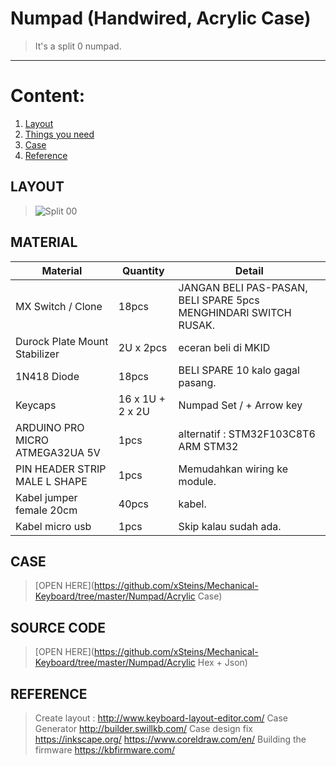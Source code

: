 
# Numpad (Handwired, Acrylic Case)

>It's a split 0 numpad.

---
# Content:

1. [Layout ](#layout)
2. [Things you need](#MATERIAL)
3. [Case ](#CASE)
4. [Reference](#REFERENCE)

## LAYOUT

>![Split 00](https://github.com/xSteins/Mechanical-Keyboard/blob/master/Numpad/split.svg)

## 	MATERIAL

Material 						| Quantity							| Detail
------------ 					| -------------						| -------
MX Switch	/ Clone			 	| 18pcs								| JANGAN BELI PAS-PASAN, BELI SPARE 5pcs MENGHINDARI SWITCH RUSAK.
Durock Plate Mount Stabilizer	|	2U x 2pcs						| eceran beli di MKID
1N418 Diode						| 18pcs								| BELI SPARE 10 kalo gagal pasang.
Keycaps							| 16 x 1U + 2 x 2U					| Numpad Set /  + Arrow key
ARDUINO PRO MICRO ATMEGA32UA 5V	| 1pcs								| alternatif : STM32F103C8T6 ARM STM32	
PIN HEADER STRIP MALE L SHAPE	| 1pcs								| Memudahkan wiring ke module.
Kabel jumper female 20cm		| 40pcs								| kabel.
Kabel micro usb					| 1pcs								| Skip kalau sudah ada.

## CASE

>[OPEN HERE](https://github.com/xSteins/Mechanical-Keyboard/tree/master/Numpad/Acrylic Case)

## SOURCE CODE 
>[OPEN HERE](https://github.com/xSteins/Mechanical-Keyboard/tree/master/Numpad/Acrylic Hex + Json)

## REFERENCE
>Create layout :
>http://www.keyboard-layout-editor.com/
>Case Generator
>http://builder.swillkb.com/
>Case design fix
>https://inkscape.org/
>https://www.coreldraw.com/en/
>Building the firmware
>https://kbfirmware.com/


